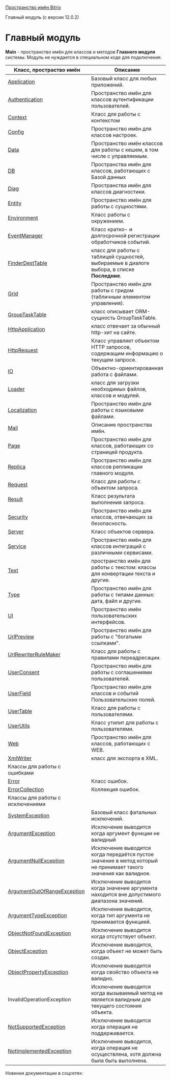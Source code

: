 [Пространство имён Bitrix](/api_d7/bitrix/index.php)

Главный модуль (с версии 12.0.2)

Главный модуль
==============

**Main** - пространство имён для классов и методов **Главного модуля** системы. Модуль не нуждается в специальном коде для подключения.

| Класс, простраство имён | Описание |
| --- | --- |
| [Application](/api_d7/bitrix/main/application/index.php) | Базовый класс для любых приложений. |
| [Authentication](/api_d7/bitrix/main/authentication/index.php) | Пространство имён для классов аутентификации пользователей. |
| [Context](/api_d7/bitrix/main/context/index.php) | Класс для работы с контекстом |
| [Config](/api_d7/bitrix/main/config/index.php) | Пространство имён для классов настроек. |
| [Data](/api_d7/bitrix/main/data/index.php) | Пространство имён классов для работы с кешем, в том числе с управляемым. |
| [DB](/api_d7/bitrix/main/db/index.php) | Пространства имён для классов, работающих с Базой данных |
| [Diag](/api_d7/bitrix/main/diag/index.php) | Пространства имён для классов диагностики. |
| [Entity](/api_d7/bitrix/main/entity/index.php) | Пространство имён для работы с сущностями. |
| [Environment](/api_d7/bitrix/main/environment/index.php) | Класс работы с окружением. |
| [EventManager](/api_d7/bitrix/main/EventManager/index.php) | Класс кратко- и долгосрочной регистрации обработчиков событий. |
| [FinderDestTable](/api_d7/bitrix/main/finderdesttable/index.php) | класс для работы с таблицей сущностей, выбираемые в диалоге выбора, в списке **Последние**. |
| [Grid](/api_d7/bitrix/main/grid/index.php) | Пространство имён для работы с гридом (табличным элементом управления). |
| [GroupTaskTable](/api_d7/bitrix/main/grouptasktable/index.php) | класс описывает ORM-сущность GroupTaskTable. |
| [HttpApplication](/api_d7/bitrix/main/httpapplication/index.php) | класс отвечает за обычный http-хит на сайте. |
| [HttpRequest](/api_d7/bitrix/main/httprequest/index.php) | Класс управляет объектом HTTP запросов, содержащим информацию о текущем запросе. |
| [IO](/api_d7/bitrix/main/io/index.php) | Объектно-ориентированная работа с файлами. |
| [Loader](/api_d7/bitrix/main/loader/index.php) | класс для загрузки необходимых файлов, классов и модулей. |
| [Localization](/api_d7/bitrix/main/localization/index.php) | Пространство имён для работы с языковыми файлами. |
| [Mail](/api_d7/bitrix/main/mail/index.php) | Описание пространства имён. |
| [Page](/api_d7/bitrix/main/page/index.php) | Пространство имён для классов, работающих со страницей продукта. |
| [Replica](/api_d7/bitrix/main/replica/index.php) | Пространство имён для классов репликации главного модуля. |
| [Request](/api_d7/bitrix/main/request/index.php) | Класс для работы с объектом запроса. |
| [Result](/api_d7/bitrix/main/result/index.php) | Класс результата выполнения запроса. |
| [Security](/api_d7/bitrix/main/security/index.php) | Пространство имён для классов, отвечающих за безопасность. |
| [Server](/api_d7/bitrix/main/server/index.php) | Класс объектов сервера. |
| [Service](/api_d7/bitrix/main/service/index.php) | Пространство имён для классов интеграций с различными сервисами. |
| [Text](/api_d7/bitrix/main/text/index.php) | пространство имён для работы с текстом: классы для конвертации текста и другие. |
| [Type](/api_d7/bitrix/main/type/index.php) | Пространство имён для работы с типами данных: дата, файл и другие. |
| [UI](/api_d7/bitrix/main/ui/index.php) | Пространство имён пользовательских интерфейсов. |
| [UrlPreview](/api_d7/bitrix/main/urlpreview/index.php) | Пространство имён для работы с "богатыми ссылками". |
| [UrlRewriterRuleMaker](/api_d7/bitrix/main/urlrewriterrulemaker/index.php) | Класс для работы с правилами переадресации. |
| [UserConsent](/api_d7/bitrix/main/userconsent/index.php) | Пространство имён для работы с соглашениями пользователей. |
| [UserField](/api_d7/bitrix/main/userfield/index.php) | Пространство имён для классов и событий Пользовательских полей. |
| [UserTable](/api_d7/bitrix/main/usertable/index.php) | Класс для работы с пользователями. |
| [UserUtils](/api_d7/bitrix/main/userutils/index.php) | Класс утилит для работы с пользователями. |
| [Web](/api_d7/bitrix/main/web/index.php) | Пространство имён для классов, работающих с WEB. |
| [XmlWriter](/api_d7/bitrix/main/xmlwriter/index.php) | класс для экспорта в XML. |
| Классы для работы с ошибками | |
| [Error](/api_d7/bitrix/main/error/index.php) | Класс ошибок. |
| [ErrorCollection](/api_d7/bitrix/main/errorcollection/index.php) | Коллекция ошибок. |
| Классы для работы с исключениями | |
| [SystemException](/api_d7/bitrix/main/systemexception/index.php) | Базовый класс фатальных исключений. |
| [ArgumentException](/api_d7/bitrix/main/argumentexception/index.php) | Исключение выводится когда аргумент функции не валидный |
| [ArgumentNullException](/api_d7/bitrix/main/argumentnullexception/index.php) | Исключение выводится когда передаётся пустое значение в метод который не принимает такого значения как валидное. |
| [ArgumentOutOfRangeException](/api_d7/bitrix/main/argumentoutofrangeexception/index.php) | Исключение выводится когда значение аргумента находится вне допустимого диапазона значений. |
| [ArgumentTypeException](/api_d7/bitrix/main/argumenttypeexception/index.php) | Исключение выводится, когда тип аргумента не принимается функцией. |
| [ObjectNotFoundException](/api_d7/bitrix/main/objectnotfoundexception/index.php) | Исключение выводится когда отсутствует объект. |
| [ObjectException](/api_d7/bitrix/main/objectexception/index.php) | Исключение выводится, когда объект не может быть создан. |
| [ObjectPropertyException](/api_d7/bitrix/main/objectpropertyexception/index.php) | Исключение выводится когда свойство объекта не валидно. |
| InvalidOperationException | Исключение выводится когда вызываемый метод не является валидным для текущего состояния объекта. |
| [NotSupportedException](/api_d7/bitrix/main/notsupportedexception/index.php) | Исключение выводится когда операция не поддерживается. |
| [NotImplementedException](/api_d7/bitrix/main/notimplementedexception/index.php) | Исключение выводится, когда операция не осуществлена, хотя должна была быть выполнена. |

Новинки документации в соцсетях: